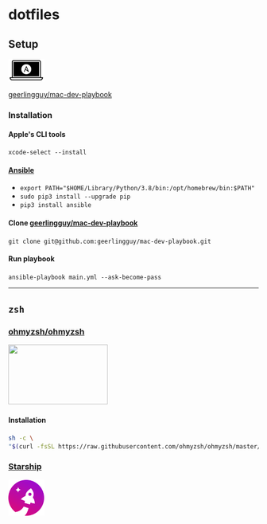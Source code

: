 # dotfiles

## Setup

<img src="https://raw.githubusercontent.com/geerlingguy/mac-dev-playbook/master/files/Mac-Dev-Playbook-Logo.png" width="72" height="46">

[geerlingguy/mac-dev-playbook](https://github.com/geerlingguy/mac-dev-playbook)

### Installation

#### Apple's CLI tools

`xcode-select --install`

#### [Ansible](https://docs.ansible.com/ansible/latest/installation_guide/index.html)

- `export PATH="$HOME/Library/Python/3.8/bin:/opt/homebrew/bin:$PATH"`
- `sudo pip3 install --upgrade pip`
- `pip3 install ansible`

#### Clone [geerlingguy/mac-dev-playbook](https://github.com/geerlingguy/mac-dev-playbook)

`git clone git@github.com:geerlingguy/mac-dev-playbook.git`

#### Run playbook

`ansible-playbook main.yml --ask-become-pass`

---

## `zsh`

### [ohmyzsh/ohmyzsh](https://github.com/ohmyzsh/ohmyzsh)

<img src="https://ohmyzsh.s3.amazonaws.com/omz-ansi-github.png" width="200" height="120">

#### Installation

```bash
sh -c \
"$(curl -fsSL https://raw.githubusercontent.com/ohmyzsh/ohmyzsh/master/tools/install.sh)"
```

### [Starship](https://starship.rs/)

<img src="https://raw.githubusercontent.com/starship/starship/master/media/icon.png" width="72" height="72">
